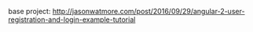 base project: http://jasonwatmore.com/post/2016/09/29/angular-2-user-registration-and-login-example-tutorial